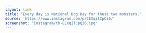 ```yaml
---
layout: link
title: "Every day is National Dog Day for these two monsters."
source: 'https://www.instagram.com/p/CEXqilCpQi6/'
screenshot: 'instagram/th-CEXqilCpQi6.jpg'
---
```


